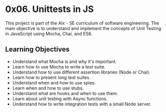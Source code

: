 # 0x06. Unittests in JS

This project is part of the Alx - SE curriculum of software engineering. The main objective is to understand and implement the concepts of Unit Testing in JavaScript using Mocha, Chai, and ES6.

## Learning Objectives

- Understand what Mocha is and why it's important.
- Learn how to use Mocha to write a test suite.
- Understand how to use different assertion libraries (Node or Chai).
- Learn how to present long test suites.
- Understand when and how to use spies.
- Learn when and how to use stubs.
- Understand what are hooks and when to use them.
- Learn about unit testing with Async functions.
- Understand how to write integration tests with a small Node server.
